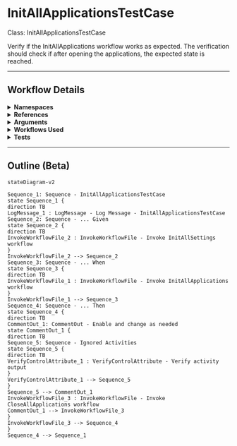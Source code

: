 # InitAllApplicationsTestCase
Class: InitAllApplicationsTestCase

Verify if the InitAllApplications workflow works as expected.
The verification should check if after opening the applications, the expected state is reached.

<hr />

## Workflow Details
<details>
    <summary>
    <b>Namespaces</b>
    </summary>

    - Microsoft.VisualBasic
- Microsoft.VisualBasic.Activities
- System
- System.Activities
- System.Activities.DynamicUpdate
- System.Activities.Expressions
- System.Activities.Statements
- System.Activities.Validation
- System.Activities.XamlIntegration
- System.Collections
- System.Collections.Generic
- System.Collections.ObjectModel
- System.Data
- System.Diagnostics
- System.Drawing
- System.IO
- System.Linq
- System.Linq.Expressions
- System.Net.Mail
- System.Reflection
- System.Runtime.InteropServices
- System.Runtime.Serialization
- System.Text
- System.Windows.Markup
- System.Xml
- System.Xml.Linq
- UiPath.Core
- UiPath.Core.Activities
- UiPath.Shared.Activities
- UiPath.Testing
- UiPath.Testing.Activities


</details>
<details>
    <summary>
    <b>References</b>
    </summary>

    - Microsoft.CSharp
- Microsoft.VisualBasic
- PresentationCore
- PresentationFramework
- System
- System.Activities
- System.ComponentModel.Composition
- System.ComponentModel.TypeConverter
- System.Core
- System.Data
- System.Data.Common
- System.Drawing
- System.Linq
- System.ObjectModel
- System.Private.CoreLib
- System.Runtime.Serialization
- System.ServiceModel
- System.ServiceModel.Activities
- System.ValueTuple
- System.Xaml
- System.Xml
- System.Xml.Linq
- UiPath.Excel
- UiPath.Excel.Activities
- UiPath.System.Activities
- UiPath.Testing
- UiPath.Testing.Activities
- UiPath.Workflow
- WindowsBase


</details>
<details>
    <summary>
    <b>Arguments</b>
    </summary>

    <table><tr><th>Name</th><th>Direction</th><th>Type</th><th>Description</th></tr></table>
    
</details>
<details>
    <summary>
    <b>Workflows Used</b>
    </summary>

    - C:\Users\eyash\Documents\UiPath\LazyFramework\Framework\InitAllSettings.xaml
- C:\Users\eyash\Documents\UiPath\LazyFramework\Framework/InitAllApplications.xaml
- C:\Users\eyash\Documents\UiPath\LazyFramework\Framework\CloseAllApplications.xaml

    
</details>
<details>
    <summary>
    <b>Tests</b>
    </summary>

    

    
</details>

<hr />

## Outline (Beta)

```mermaid
stateDiagram-v2

Sequence_1: Sequence - InitAllApplicationsTestCase
state Sequence_1 {
direction TB
LogMessage_1 : LogMessage - Log Message - InitAllApplicationsTestCase
Sequence_2: Sequence - ... Given
state Sequence_2 {
direction TB
InvokeWorkflowFile_2 : InvokeWorkflowFile - Invoke InitAllSettings workflow
}
InvokeWorkflowFile_2 --> Sequence_2
Sequence_3: Sequence - ... When
state Sequence_3 {
direction TB
InvokeWorkflowFile_1 : InvokeWorkflowFile - Invoke InitAllApplications workflow
}
InvokeWorkflowFile_1 --> Sequence_3
Sequence_4: Sequence - ... Then
state Sequence_4 {
direction TB
CommentOut_1: CommentOut - Enable and change as needed
state CommentOut_1 {
direction TB
Sequence_5: Sequence - Ignored Activities
state Sequence_5 {
direction TB
VerifyControlAttribute_1 : VerifyControlAttribute - Verify activity output
}
VerifyControlAttribute_1 --> Sequence_5
}
Sequence_5 --> CommentOut_1
InvokeWorkflowFile_3 : InvokeWorkflowFile - Invoke CloseAllApplications workflow
CommentOut_1 --> InvokeWorkflowFile_3
}
InvokeWorkflowFile_3 --> Sequence_4
}
Sequence_4 --> Sequence_1
```